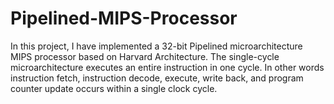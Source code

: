 # Pipelined-MIPS-Processor
In this project, I have implemented a 32-bit Pipelined microarchitecture MIPS processor based on Harvard Architecture. The single-cycle microarchitecture executes an entire instruction in one cycle. In other words instruction fetch, instruction decode, execute, write back, and program counter update occurs within a single clock cycle.
